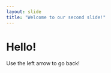 ```yaml
---
layout: slide
title: "Welcome to our second slide!"
---
```

<h1>Hello!</h1>
Use the left arrow to go back!
